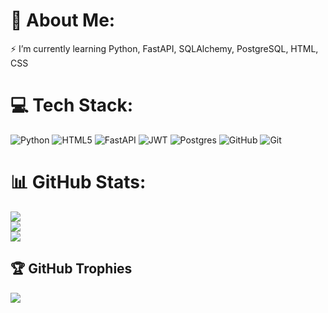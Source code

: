 # 💫 About Me:
⚡ I’m currently learning Python, FastAPI, SQLAlchemy, PostgreSQL, HTML, CSS<br>


# 💻 Tech Stack:
![Python](https://img.shields.io/badge/python-3670A0?style=flat&logo=python&logoColor=ffdd54) ![HTML5](https://img.shields.io/badge/html5-%23E34F26.svg?style=flat&logo=html5&logoColor=white) ![FastAPI](https://img.shields.io/badge/FastAPI-005571?style=flat&logo=fastapi) ![JWT](https://img.shields.io/badge/JWT-black?style=flat&logo=JSON%20web%20tokens) ![Postgres](https://img.shields.io/badge/postgres-%23316192.svg?style=flat&logo=postgresql&logoColor=white) ![GitHub](https://img.shields.io/badge/github-%23121011.svg?style=flat&logo=github&logoColor=white) ![Git](https://img.shields.io/badge/git-%23F05033.svg?style=flat&logo=git&logoColor=white)
# 📊 GitHub Stats:
![](https://github-readme-stats.vercel.app/api?username=Acc0rd8&theme=tokyonight&show_icons=true&hide_border=true&include_all_commits=false&count_private=false)<br/>
![](https://github-readme-streak-stats.herokuapp.com/?user=Acc0rd8&theme=dark&hide_border=false)<br/>
![](https://github-readme-stats.vercel.app/api/top-langs/?username=Acc0rd8&theme=dark&hide_border=false&include_all_commits=false&count_private=false&layout=compact)

## 🏆 GitHub Trophies
![](https://github-profile-trophy.vercel.app/?username=Acc0rd8&theme=radical&no-frame=true&no-bg=false&margin-w=4)
